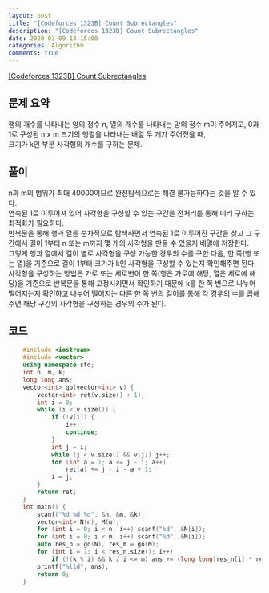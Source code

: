 ```yaml
---
layout: post
title: "[Codeforces 1323B] Count Subrectangles"
description: "[Codeforces 1323B] Count Subrectangles"
date: 2020-03-09 14:15:00
categories: Algorithm
comments: true
---
```

[[Codeforces 1323B] Count Subrectangles](https://codeforces.com/contest/1323/problem/B)

## 문제 요약

행의 개수를 나타내는 양의 정수 n, 열의 개수를 나타내는 양의 정수 m이 주어지고, 0과 1로 구성된 n x m 크기의 행렬을 나타내는 배열 두 개가 주어졌을 때,  
크기가 k인 부분 사각형의 개수를 구하는 문제.

## 풀이

n과 m의 범위가 최대 40000이므로 완전탐색으로는 해결 불가능하다는 것을 알 수 있다.  
연속된 1로 이루어져 있어 사각형을 구성할 수 있는 구간을 전처리를 통해 미리 구하는 최적화가 필요하다.  
반복문을 통해 행과 열을 순차적으로 탐색하면서 연속된 1로 이루어진 구간을 찾고 그 구간에서 길이 1부터 n 또는 m까지 몇 개의 사각형을 만들 수 있을지 배열에 저장한다.  
그렇게 행과 열에서 길이 별로 사각형을 구성 가능한 경우의 수를 구한 다음, 한 쪽(행 또는 열)을 기준으로 길이 1부터 크기가 k인 사각형을 구성할 수 있는지 확인해주면 된다.  
사각형을 구성하는 방법은 가로 또는 세로변이 한 쪽(행은 가로에 해당, 열은 세로에 해당)을 기준으로 반복문을 통해 고정시키면서 확인하기 때문에 k를 한 쪽 변으로 나누어 떨어지는지 확인하고 나누어 떨어지는 다른 한 쪽 변의 길이를 통해 각 경우의 수를 곱해주면 해당 구간의 사각형을 구성하는 경우의 수가 된다.

## 코드

```C++
    #include <iostream>
    #include <vector>
    using namespace std;
    int n, m, k;
    long long ans;
    vector<int> go(vector<int> v) {
        vector<int> ret(v.size() + 1);
        int i = 0;
        while (i < v.size()) {
            if (!v[i]) {
                i++;
                continue;
            }
            int j = i;
            while (j < v.size() && v[j]) j++;
            for (int a = 1; a <= j - i; a++)
                ret[a] += j - i - a + 1;
            i = j;
        }
        return ret;
    }
    int main() {
        scanf("%d %d %d", &n, &m, &k);
        vector<int> N(n), M(m);
        for (int i = 0; i < n; i++) scanf("%d", &N[i]);
        for (int i = 0; i < m; i++) scanf("%d", &M[i]);
        auto res_n = go(N), res_m = go(M);
        for (int i = 1; i < res_n.size(); i++)
            if (!(k % i) && k / i <= m) ans += (long long)res_n[i] * res_m[k / i];
        printf("%lld", ans);
        return 0;
    }
```
